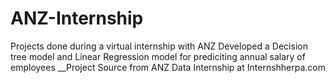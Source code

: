 # ANZ-Internship
Projects done during a virtual internship with ANZ
Developed a Decision tree model and Linear Regression model for prediciting annual salary of employees
__Project Source from ANZ Data Internship at Internshherpa.com
